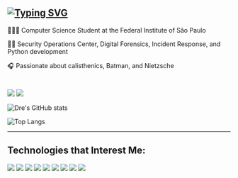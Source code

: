 [![Typing SVG](https://readme-typing-svg.demolab.com/?font=Fira+Code&pause=1000&color=F7F7F7&width=435&lines=Hey,+i'm+André+Lyra+🇧🇷)](https://git.io/typing-svg)
---------------------------------------------------------------------------------------------------------------------------------------

👨🏻‍💻 Computer Science Student at the Federal Institute of São Paulo

🕵🏻 Security Operations Center, Digital Forensics, Incident Response, and Python development

🎧 Passionate about calisthenics, Batman, and Nietzsche

#

<p align="left">
<a href="https://www.linkedin.com/in/andrelfmp3/"><img src="https://img.shields.io/badge/linkedin-22293d?style=for-the-badge&logoColor=F2F2F2&logo=linkedin"/></a>
<a href="https://www.instagram.com/andrelfmp3/"><img src="https://img.shields.io/badge/instagram-394d74?style=for-the-badge&logoColor=F2F2F2&logo=instagram"/></a>



![Dre's GitHub stats](https://github-readme-stats.vercel.app/api?username=andrelfmp3&show_icons=true&theme=tokyonight) 

 ![Top Langs](https://github-readme-stats-git-masterrstaa-rickstaa.vercel.app/api/top-langs/?username=andrelfmp3&theme=tokyonight&layout=compact)

---------------------------------------------------------------------------------------------------------------------------------------



## Technologies that Interest Me:

<p align="left">
<img src="https://img.shields.io/badge/python-394d74?logo=python&style=for-the-badge&logoColor=F2F2F2"/>
<img src="https://img.shields.io/badge/c-22293d?logo=c&style=for-the-badge&logoColor=F2F2F2"/>
<img src="https://img.shields.io/badge/go-394d74?logo=go&style=for-the-badge&logoColor=F2F2F2"/>
<img src="https://img.shields.io/badge/django-22293d?logo=django&style=for-the-badge&logoColor=F2F2F2"/>
<img src="https://img.shields.io/badge/LetsDefend-394d74?logo=letsdefend&style=for-the-badge&logoColor=F2F2F2"/>
<img src="https://img.shields.io/badge/archlinux-22293d?logo=archlinux&style=for-the-badge&logoColor=F2F2F2"/>
<img src="https://img.shields.io/badge/TryHackMe-394d74?logo=tryhackme&style=for-the-badge&logoColor=F2F2F2"/>
<img src="https://img.shields.io/badge/exercism-22293d?logo=exercism&style=for-the-badge&logoColor=F2F2F2"/>
<img src="https://img.shields.io/badge/latex-394d74?logo=latex&style=for-the-badge&logoColor=F2F2F2"/>


